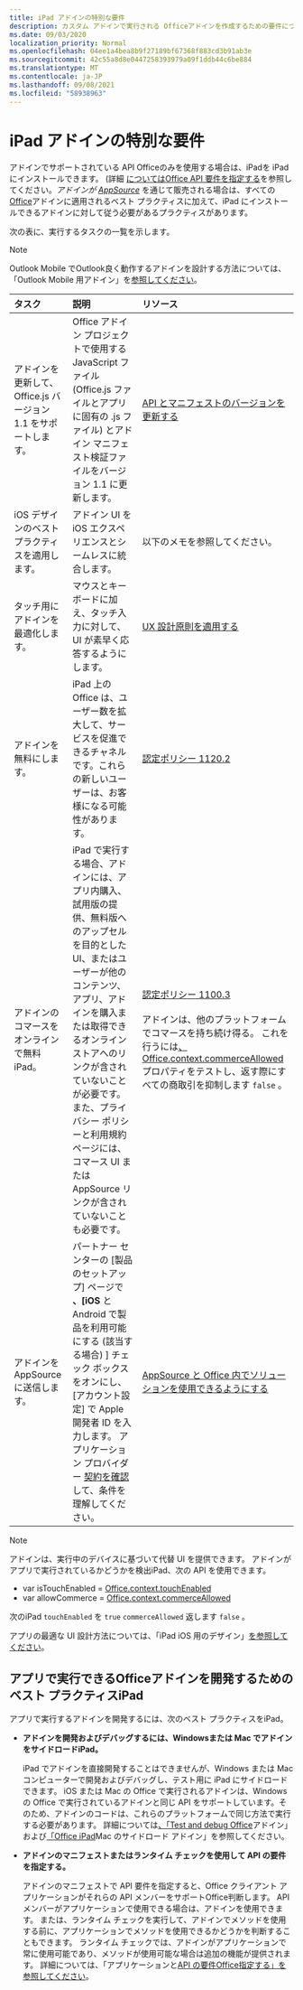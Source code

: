 ```yaml
---
title: iPad アドインの特別な要件
description: カスタム アドインで実行される Officeアドインを作成するための要件について説明iPad。
ms.date: 09/03/2020
localization_priority: Normal
ms.openlocfilehash: 04ee1a4bea8b9f27189bf67368f883cd3b91ab3e
ms.sourcegitcommit: 42c55a8d8e0447258393979a09f1ddb44c6be884
ms.translationtype: MT
ms.contentlocale: ja-JP
ms.lasthandoff: 09/08/2021
ms.locfileid: "58938963"
---
```

# <a name="special-requirements-for-add-ins-on-the-ipad"></a>iPad アドインの特別な要件

アドインでサポートされている API Officeのみを使用する場合は、iPadを iPad にインストールできます。 (詳細 [についてはOffice API 要件を指定する](specify-office-hosts-and-api-requirements.md)を参照してください。*アドインが [AppSource](https://appsource.microsoft.com)* を通じて販売される場合は、すべての [Office](../concepts/add-in-development-best-practices.md)アドインに適用されるベスト プラクティスに加えて、iPad にインストールできるアドインに対して従う必要があるプラクティスがあります。

次の表に、実行するタスクの一覧を示します。

> [!NOTE]
> Outlook Mobile でOutlook良く動作するアドインを設計する方法については、「Outlook Mobile 用アドイン」を[参照してください](../outlook/outlook-mobile-addins.md)。

|タスク|説明|リソース|
|:-----|:-----|:-----|
|アドインを更新して、Office.js バージョン 1.1 をサポートします。|Office アドイン プロジェクトで使用する JavaScript ファイル (Office.js ファイルとアプリに固有の .js ファイル) とアドイン マニフェスト検証ファイルをバージョン 1.1 に更新します。|[API とマニフェストのバージョンを更新する](update-your-javascript-api-for-office-and-manifest-schema-version.md)|
|iOS デザインのベスト プラクティスを適用します。|アドイン UI を iOS エクスペリエンスとシームレスに統合します。| 以下のメモを参照してください。 |
|タッチ用にアドインを最適化します。|マウスとキーボードに加え、タッチ入力に対して、UI が素早く応答するようにします。|[UX 設計原則を適用する](../concepts/add-in-development-best-practices.md#apply-ux-design-principles)|
|アドインを無料にします。|iPad 上の Office は、ユーザー数を拡大して、サービスを促進できるチャネルです。これらの新しいユーザーは、お客様になる可能性があります。|[認定ポリシー 1120.2](/legal/marketplace/certification-policies#11202-acquisition-pricing-and-terms)|
|アドインのコマースをオンラインで無料iPad。|iPad で実行する場合、アドインには、アプリ内購入、試用版の提供、無料版へのアップセルを目的とした UI、またはユーザーが他のコンテンツ、アプリ、アドインを購入または取得できるオンライン ストアへのリンクが含されていないことが必要です。また、プライバシー ポリシーと利用規約ページには、コマース UI または AppSource リンクが含されていないことも必要です。|[認定ポリシー 1100.3](/legal/marketplace/certification-policies#11003-selling-additional-features)<br><br>アドインは、他のプラットフォームでコマースを持ち続け得る。 これを行うには[、Office.context.commerceAllowed](/javascript/api/office/office.context#commerceAllowed)プロパティをテストし、返す際にすべての商取引を抑制します `false` 。|
|アドインを AppSource に送信します。|パートナー センターの [製品のセットアップ] ページで **、[iOS** と Android で製品を利用可能にする (該当する場合) ] チェック ボックスをオンにし、[アカウント設定] で Apple 開発者 ID を入力します。 アプリケーション プロバイダー [契約を確認](https://go.microsoft.com/fwlink/?linkid=715691) して、条件を理解してください。|[AppSource と Office 内でソリューションを使用できるようにする](/office/dev/store/submit-to-appsource-via-partner-center)|

> [!NOTE]
> アドインは、実行中のデバイスに基づいて代替 UI を提供できます。 アドインがアプリで実行されているかどうかを検出iPad、次の API を使用できます。
>
> - var isTouchEnabled = [Office.context.touchEnabled](/javascript/api/office/office.context#touchEnabled)
> - var allowCommerce = [Office.context.commerceAllowed](/javascript/api/office/office.context#commerceAllowed)
>
> 次のiPad `touchEnabled` を `true` `commerceAllowed` 返します `false` 。
>
> アプリの最適な UI 設計方法については、「iPad iOS 用のデザイン」[を参照してください](https://developer.apple.com/library/ios/documentation/UserExperience/Conceptual/MobileHIG/)。

## <a name="best-practices-for-developing-office-add-ins-that-can-run-on-ipad"></a>アプリで実行できるOfficeアドインを開発するためのベスト プラクティスiPad

アプリで実行するアドインを開発するには、次のベスト プラクティスをiPad。

-  **アドインを開発およびデバッグするには、Windowsまたは Mac でアドインをサイドロードiPad。**

    iPad でアドインを直接開発することはできませんが、Windows または Mac コンピューターで開発およびデバッグし、テスト用に iPad にサイドロードできます。 iOS または Mac の Office で実行されるアドインは、Windows の Office で実行されているアドインと同じ API をサポートしています。そのため、アドインのコードは、これらのプラットフォームで同じ方法で実行する必要があります。 詳細については[、「Test and debug Office](../testing/test-debug-office-add-ins.md)アドイン」および[「Office iPad](../testing/sideload-an-office-add-in-on-ipad-and-mac.md)Mac のサイドロード アドイン」を参照してください。

-  **アドインのマニフェストまたはランタイム チェックを使用して API の要件を指定する。**

    アドインのマニフェストで API 要件を指定すると、Office クライアント アプリケーションがそれらの API メンバーをサポートOffice判断します。 API メンバーがアプリケーションで使用できる場合は、アドインを使用できます。 または、ランタイム チェックを実行して、アドインでメソッドを使用する前に、アプリケーションでメソッドを使用できるかどうかを判断することもできます。 ランタイム チェックでは、アドインがアプリケーションで常に使用可能であり、メソッドが使用可能な場合は追加の機能が提供されます。 詳細については、「アプリケーションと[API の要件Office指定する」を参照してください](specify-office-hosts-and-api-requirements.md)。
